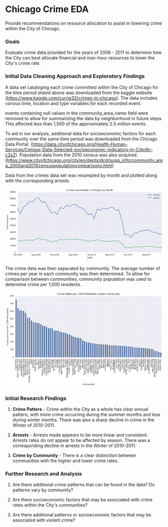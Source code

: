 # Chicago Crime EDA
Provide recommendations on resource allocation to assist in lowering crime within the City of Chicago.

### Goals
Evaluate crime data provided for the years of 2008 - 2011 to determine how the City can best allocate financial and man-hour resources to lower the City's crime rate.

### Initial Data Cleaning Approach and Exploratory Findings
A data set cataloging each crime committed within the City of Chicago for the time period stated above was downloaded from the kaggle website (https://www.kaggle.com/currie32/crimes-in-chicago).  The data includes various time, location and type variables for each recorded event.

events containing null values in the community_area_name field were removed to allow for summarizing the data by neighborhood in future steps.  This affected less than 1,500 of the approximately 2.5 million events.

To aid in our analysis, additional data for socioeconomic factors for each community over the same time period was downloaded from the Chicago Data Portal. (https://data.cityofchicago.org/Health-Human-Services/Census-Data-Selected-socioeconomic-indicators-in-C/kn9c-c2s2).  Population data from the 2010 census was also acquired. (https://www.cityofchicago.org/city/en/depts/dcd/supp_info/community_area_2000and2010censuspopulationcomparisons.html)

Data from the crimes data set was resampled by month and plotted along with the corresponding arrests.

![Crimes and Arrests in Chicago by Month](figures/crime_by_month.png)

The crime data was then separated by community.  The average number of crimes per year in each community was then determined.  To allow for comparison between communities, community population was used to determine crime per 1,000 residents.

![Crime Rates per 1,000 Residents in each Community](figures/crime_rate_per_community.png)

### Initial Research Findings

1. **Crime Patters** - Crime within the City as a whole has clear annual pattern, with more crime occurring during the summer months and less during winter months.  There was also a sharp decline in crime in the Winter of 2010-2011.

2. **Arrests** - Arrests made appears to be more linear and consistent.  Arrests rates do not appear to be affected by season.  There was a corresponding decline in arrests in the Winter of 2010-2011.

3. **Crime by Community** - There is a clear distinction between communities with the higher and lower crime rates.

### Further Research and Analysis

1. Are there additional crime patterns that can be found in the data?  Do patterns vary by community?

2. Are there socioeconomic factors that may be associated with crime rates within the City's communities?

3. Are there additional patterns or socioeconomic factors that may be associated with violent crime?
